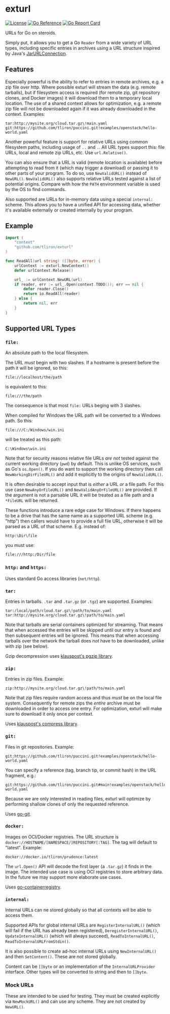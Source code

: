 exturl
======

[![License](https://img.shields.io/badge/License-Apache%202.0-blue.svg)](https://opensource.org/licenses/Apache-2.0)
[![Go Reference](https://pkg.go.dev/badge/github.com/tliron/exturl.svg)](https://pkg.go.dev/github.com/tliron/exturl)
[![Go Report Card](https://goreportcard.com/badge/github.com/tliron/exturl)](https://goreportcard.com/report/github.com/tliron/exturl)

URLs for Go on steroids.

Simply put, it allows you to get a Go `Reader` from a wide variety of URL types, including
specific entries in archives using a URL structure inspired by Java's
[JarURLConnection](https://docs.oracle.com/javase/8/docs/api/java/net/JarURLConnection.html).

Features
--------

Especially powerful is the ability to refer to entries in remote archives, e.g. a zip file
over http. Where possible exturl will stream the data (e.g. remote tarballs), but if filesystem
access is required (for remote zip, git repository clones, and Docker images) it will download
them to a temporary local location. The use of a shared context allows for optimization, e.g. a
remote zip file will not be downloaded again if it was already downloaded in the context.
Examples:

    tar:http://mysite.org/cloud.tar.gz\!main.yaml
    git:https://github.com/tliron/puccini.git!examples/openstack/hello-world.yaml

Another powerful feature is support for relative URLs using common filesystem paths, including
usage of `..` and `.`. All URL types support this: file URLs, local and remote zip URLs, etc.
Use `url.Relative()`.

You can also ensure that a URL is valid (remote location is available) before attempting to
read from it (which may trigger a download) or passing it to other parts of your program. To
do so, use `NewValidURL()` instead of `NewURL()`. `NewValidURL()` also supports relative URLs
tested against a list of potential origins. Compare with how the `PATH` environment variable
is used by the OS to find commands.

Also supported are URLs for in-memory data using a special `internal:` scheme. This allows you
to have a unified API for accessing data, whether it's available externally or created
internally by your program.

Example
-------

```go
import (
    "context"
    "github.com/tliron/exturl"
)

func ReadAll(url string) ([]byte, error) {
    urlContext := exturl.NewContext()
    defer urlContext.Release()

    url_ := urlContext.NewURL(url)
    if reader, err := url_.Open(context.TODO()); err == nil {
        defer reader.Close()
        return io.ReadAll(reader)
    } else {
        return nil, err
    }
}
```

Supported URL Types
-------------------

### `file:`

An absolute path to the local filesystem.

The URL *must* begin with two slashes. If a hostname is present before the path it will
be ignored, so this:

    file://localhost/the/path

is equivalent to this:

    file:///the/path

The consequence is that most `file:` URLs beging with 3 slashes.

When compiled for Windows the URL path will be converted to a Windows path. So this:

    file:///C:/Windows/win.ini

will be treated as this path:

    C:\Windows\win.ini

Note that for security reasons relative file URLs *are not* tested against the current
working directory (`pwd`) by default. This is unlike OS services, such as Go's `os.Open()`.
If you do want to support the working directory then call `NewWorkingDirFileURL()` and add
it explicitly to the origins of `NewValidURL()`.

It is often desirable to accept input that is *either* a URL *or* a file path. For this
use case `NewAnyOrFileURL()` and `NewValidAnyOrFileURL()` are provided. If the argument
is not a parsable URL it will be treated as a file path and a `*FileURL` will be returned.

These functions introduce a rare edge case for Windows. If there happens to be a drive
that has the same name as a supported URL scheme (e.g. "http") then callers would have
to provide a full file URL, otherwise it will be parsed as a URL of that scheme. E.g.
instead of:

    http:\Dir\file

you must use:

    file:///http:/Dir/file

### `http:` and `https:`

Uses standard Go access libraries (`net/http`).

### `tar:`

Entries in tarballs. `.tar` and `.tar.gz` (or `.tgz`) are supported. Examples:

    tar:/local/path/cloud.tar.gz\!path/to/main.yaml
    tar:http://mysite.org/cloud.tar.gz\!path/to/main.yaml

Note that tarballs are serial containers optimized for streaming. That means that when
accessed the entries will be skipped until our entry is found and then subsequent entries
will be ignored. This means that when accessing tarballs over the network the tarball
does *not* have to be downloaded, unlike with zip (see below).

Gzip decompression uses [klauspost's pgzip library](https://github.com/klauspost/pgzip).

### `zip:`

Entries in zip files. Example:

    zip:http://mysite.org/cloud.tar.gz\!path/to/main.yaml

Note that zip files require random access and thus *must* be on the local file system.
Consequently for remote zips the *entire* archive must be downloaded in order to access
one entry. For optimization, exturl will make sure to download it only once per context.

Uses [klauspost's compress library](github.com/klauspost/compress/zip).

### `git:`

Files in git repositories. Example:

    git:https://github.com/tliron/puccini.git!examples/openstack/hello-world.yaml

You can specify a reference (tag, branch tip, or commit hash) in the URL fragment, e.g.:

    git:https://github.com/tliron/puccini.git#main!examples/openstack/hello-world.yaml

Because we are only interested in reading files, exturl will optimize by performing
shallow clones of only the requested reference.

Uses [go-git](https://github.com/go-git/go-git).

### `docker:`

Images on OCI/Docker registries. The URL structure is
`docker://HOSTNAME/[NAMESPACE/]REPOSITORY[:TAG]`. The tag will default to "latest".
Example:

    docker://docker.io/tliron/prudence:latest

The `url.Open()` API will decode the first layer (a `.tar.gz`) it finds in the image.
The intended use case is using OCI registries to store arbitrary data. In the future
we may support more elaborate use cases.

Uses [go-containerregistry](https://github.com/google/go-containerregistry).

### `internal:`

Internal URLs can ne stored globally so that all contexts will be able to access them.

Supported APIs for global internal URLs are `RegisterInternalURL()` (which will fail if
the URL has already been registered), `DeregisterInternalURL()`, `UpdateInternalURL()`
(which will always succeed), `ReadToInternalURL()`, `ReadToInternalURLFromStdin()`.

It is also possible to create ad-hoc internal URLs using `NewInternalURL()` and then
`SetContent()`. These are *not* stored globally.

Content can be `[]byte` or an implementation of the `InternalURLProvider` interface.
Other types will be converted to string and then to `[]byte`.

### Mock URLs

These are intended to be used for testing. They must be created explicitly via
`NewMockURL()` and can use any scheme. They are not created by `NewURL()`.
